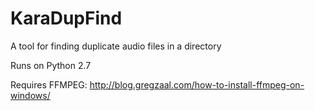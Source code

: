# KaraDupFind
A tool for finding duplicate audio files in a directory

Runs on Python 2.7

Requires FFMPEG:
http://blog.gregzaal.com/how-to-install-ffmpeg-on-windows/

